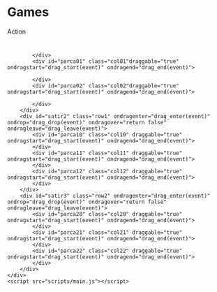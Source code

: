 # Games
Action
<!doctype html>
<html>
<head>
<meta charset="utf-8">
<title>images function calismasi [ PUZZLE GAME ] </title>
<link rel="stylesheet" href="stylesheets/main.css" >
</head>

<body>
	<h1 id="app_status"></h1>
	<div id="puzzleBox" class="puzzle">
    	<div id="satir1" class="row0" ondragenter="drag_enter(event)" ondrop="drag_drop(event)" ondragover="return false" ondragleave="drag_leave(event)">
        	<div id="parca00" class="col00" draggable="true" ondragstart="drag_start(event)" ondragend="drag_end(event)">
            	
            </div>
            <div id="parca01" class="col01"draggable="true" ondragstart="drag_start(event)" ondragend="drag_end(event)">
            
            </div>
            <div id="parca02" class="col02"draggable="true" ondragstart="drag_start(event)" ondragend="drag_end(event)">
            	
            </div>
        </div>
        <div id="satir2" class="row1" ondragenter="drag_enter(event)" ondrop="drag_drop(event)" ondragover="return false" ondragleave="drag_leave(event)">
        	<div id="parca10" class="col10" draggable="true" ondragstart="drag_start(event)" ondragend="drag_end(event)">
            </div>
            <div id="parca11" class="col11" draggable="true" ondragstart="drag_start(event)" ondragend="drag_end(event)">
            </div>
            <div id="parca12" class="col12" draggable="true" ondragstart="drag_start(event)" ondragend="drag_end(event)">
            </div>
        </div>
        <div id="satir3" class="row2" ondragenter="drag_enter(event)" ondrop="drag_drop(event)" ondragover="return false" ondragleave="drag_leave(event)">
        	<div id="parca20" class="col20" draggable="true" ondragstart="drag_start(event)" ondragend="drag_end(event)">
            </div>
            <div id="parca21" class="col21" draggable="true" ondragstart="drag_start(event)" ondragend="drag_end(event)">
            </div>
            <div id="parca22" class="col22" draggable="true" ondragstart="drag_start(event)" ondragend="drag_end(event)">
            </div>
        </div>
    </div>
    <script src="scripts/main.js"></script>
</body>
</html>
